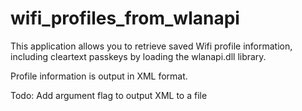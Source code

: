 # wifi_profiles_from_wlanapi
This application allows you to retrieve saved Wifi profile information, including cleartext passkeys by loading the wlanapi.dll library.

Profile information is output in XML format.

Todo: Add argument flag to output XML to a file
